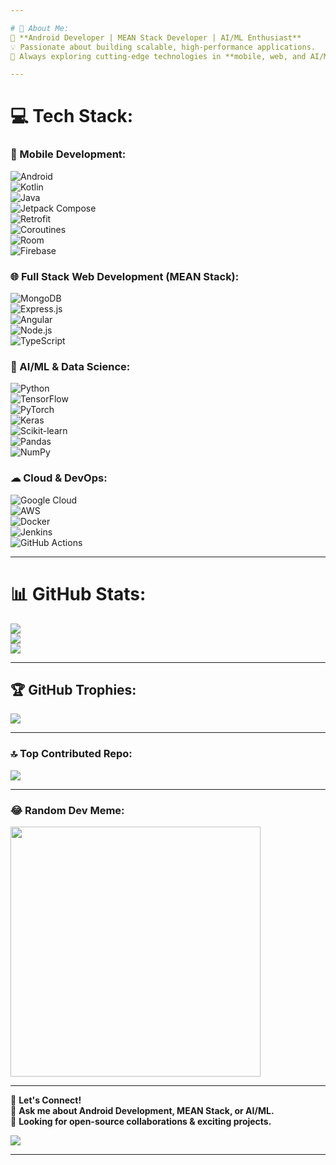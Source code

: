 ```yaml
---

# 💫 About Me:
🚀 **Android Developer | MEAN Stack Developer | AI/ML Enthusiast**  
💡 Passionate about building scalable, high-performance applications.  
🎯 Always exploring cutting-edge technologies in **mobile, web, and AI/ML**.  

---
```


# 💻 Tech Stack:
### **📲 Mobile Development:**  
![Android](https://img.shields.io/badge/Android-%230A0FFF.svg?style=for-the-badge&logo=android&logoColor=white)  
![Kotlin](https://img.shields.io/badge/Kotlin-%237F52FF.svg?style=for-the-badge&logo=kotlin&logoColor=white)  
![Java](https://img.shields.io/badge/Java-%23ED8B00.svg?style=for-the-badge&logo=openjdk&logoColor=white)  
![Jetpack Compose](https://img.shields.io/badge/Jetpack%20Compose-%23007ACC.svg?style=for-the-badge&logo=jetpack-compose&logoColor=white)  
![Retrofit](https://img.shields.io/badge/Retrofit-%23FFC107.svg?style=for-the-badge&logo=android&logoColor=white)  
![Coroutines](https://img.shields.io/badge/Coroutines-%2364B5F6.svg?style=for-the-badge&logo=kotlin&logoColor=white)  
![Room](https://img.shields.io/badge/Room-%234A90E2.svg?style=for-the-badge&logo=android&logoColor=white)  
![Firebase](https://img.shields.io/badge/Firebase-%23FFCA28.svg?style=for-the-badge&logo=firebase&logoColor=white)  

### **🌐 Full Stack Web Development (MEAN Stack):**  
![MongoDB](https://img.shields.io/badge/MongoDB-%2347A248.svg?style=for-the-badge&logo=mongodb&logoColor=white)  
![Express.js](https://img.shields.io/badge/Express.js-%23404d59.svg?style=for-the-badge&logo=express&logoColor=white)  
![Angular](https://img.shields.io/badge/Angular-%23DD0031.svg?style=for-the-badge&logo=angular&logoColor=white)  
![Node.js](https://img.shields.io/badge/Node.js-%23339933.svg?style=for-the-badge&logo=node.js&logoColor=white)  
![TypeScript](https://img.shields.io/badge/TypeScript-%23007ACC.svg?style=for-the-badge&logo=typescript&logoColor=white)  

### **🤖 AI/ML & Data Science:**  
![Python](https://img.shields.io/badge/Python-%231572B6.svg?style=for-the-badge&logo=python&logoColor=white)  
![TensorFlow](https://img.shields.io/badge/TensorFlow-%23FF6F00.svg?style=for-the-badge&logo=TensorFlow&logoColor=white)  
![PyTorch](https://img.shields.io/badge/PyTorch-%23EE4C2C.svg?style=for-the-badge&logo=PyTorch&logoColor=white)  
![Keras](https://img.shields.io/badge/Keras-%23D00000.svg?style=for-the-badge&logo=Keras&logoColor=white)  
![Scikit-learn](https://img.shields.io/badge/Scikit%20Learn-%23F7931E.svg?style=for-the-badge&logo=scikit-learn&logoColor=white)  
![Pandas](https://img.shields.io/badge/Pandas-%23150458.svg?style=for-the-badge&logo=pandas&logoColor=white)  
![NumPy](https://img.shields.io/badge/NumPy-%23013243.svg?style=for-the-badge&logo=numpy&logoColor=white)  

### **☁ Cloud & DevOps:**  
![Google Cloud](https://img.shields.io/badge/Google%20Cloud-%234285F4.svg?style=for-the-badge&logo=google-cloud&logoColor=white)  
![AWS](https://img.shields.io/badge/AWS-%23FF9900.svg?style=for-the-badge&logo=amazon-aws&logoColor=white)  
![Docker](https://img.shields.io/badge/Docker-%230db7ed.svg?style=for-the-badge&logo=docker&logoColor=white)  
![Jenkins](https://img.shields.io/badge/Jenkins-%232C5263.svg?style=for-the-badge&logo=jenkins&logoColor=white)  
![GitHub Actions](https://img.shields.io/badge/GitHub%20Actions-%232088FF.svg?style=for-the-badge&logo=github-actions&logoColor=white)  

---

# 📊 GitHub Stats:
![](https://github-readme-stats.vercel.app/api?username=umesh-coder&theme=dark&hide_border=false&include_all_commits=true&count_private=true)  
![](https://github-readme-streak-stats.herokuapp.com/?user=umesh-coder&theme=dark&hide_border=false)  
![](https://github-readme-stats.vercel.app/api/top-langs/?username=umesh-coder&theme=dark&hide_border=false&layout=compact)  

---

## 🏆 GitHub Trophies:
![](https://github-profile-trophy.vercel.app/?username=umesh-coder&theme=radical&no-frame=false&no-bg=true&margin-w=4)  

---

### 🔝 Top Contributed Repo:
![](https://github-contributor-stats.vercel.app/api?username=umesh-coder&limit=5&theme=dark&combine_all_yearly_contributions=true)  

---

### 😂 Random Dev Meme:
<img src='https://randommeme-five.vercel.app/' style="height: 400px;"/>

---

📢 **Let's Connect!**  
💬 **Ask me about Android Development, MEAN Stack, or AI/ML.**  
🚀 **Looking for open-source collaborations & exciting projects.**  

[![](https://visitcount.itsvg.in/api?id=umesh-coder&icon=0&color=0)](https://visitcount.itsvg.in)

---
